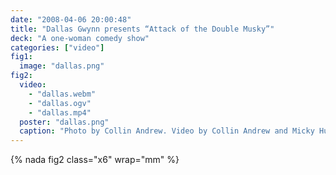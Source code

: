 ```yaml
---
date: "2008-04-06 20:00:48"
title: "Dallas Gwynn presents “Attack of the Double Musky”"
deck: "A one-woman comedy show"
categories: ["video"]
fig1:
  image: "dallas.png"
fig2:
  video:
    - "dallas.webm"
    - "dallas.ogv"
    - "dallas.mp4"
  poster: "dallas.png"
  caption: "Photo by Collin Andrew. Video by Collin Andrew and Micky Hulse. Filmed at [Actors Cabaret](http://www.actorscabaret.org/) in Eugene, Oregon."
---
```


{% nada fig2 class="x6" wrap="mm" %}
